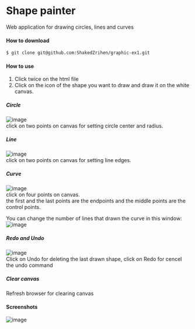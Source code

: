 




#  Shape painter

Web application for drawing circles, lines and curves

#### How to download  

```bash
$ git clone git@github.com:ShakedZrihen/graphic-ex1.git
```

#### How to use 
1. Click twice on the html file
2. Click on the icon of the shape you want to draw and draw it on the white canvas.

##### Circle
![image](https://user-images.githubusercontent.com/30412727/56028001-d32fb800-5d1f-11e9-9b4f-95831e4efd69.png)
<br/>
click on two points on canvas for setting circle center and radius.

##### Line
![image](https://user-images.githubusercontent.com/30412727/56027994-ca3ee680-5d1f-11e9-94bc-2d5a2d0bfd3e.png)
<br/>
click on two points on canvas for setting line edges.

##### Curve
![image](https://user-images.githubusercontent.com/30412727/56027959-bdba8e00-5d1f-11e9-8784-c1bfc3497a13.png)
<br/>
click on four points on canvas. <br/>
the first and the last points are the endpoints and the middle points are the control points.

You can change the number of lines that drawn the curve in this window: 
<br/>
![image](https://user-images.githubusercontent.com/30412727/56054803-743e6300-5d60-11e9-8a8c-7010285b2c46.png)

##### Redo and Undo
![image](https://user-images.githubusercontent.com/30412727/56027914-aa0f2780-5d1f-11e9-9baf-60df59a72305.png)
<br/>
Click on Undo for deleting the last drawn shape, click on Redo for cencel the undo command

##### Clear canvas
Refresh browser for clearing canvas

#### Screenshots
![image](https://user-images.githubusercontent.com/30412727/56026291-81396300-5d1c-11e9-9f4f-be147592df02.png)


